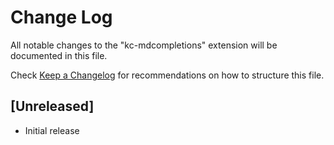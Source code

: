 # Change Log

All notable changes to the "kc-mdcompletions" extension will be documented in this file.

Check [Keep a Changelog](http://keepachangelog.com/) for recommendations on how to structure this file.

## [Unreleased]

- Initial release